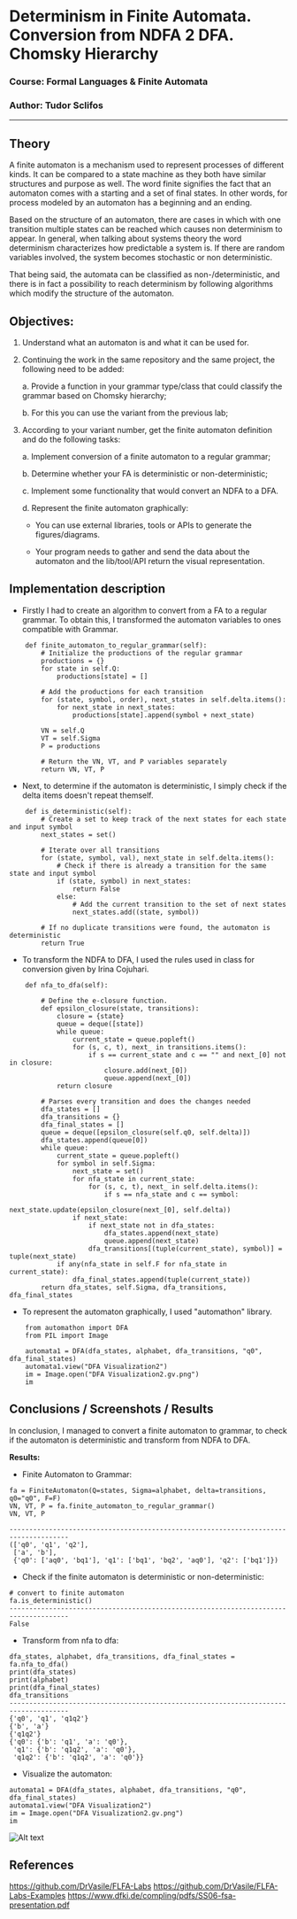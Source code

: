 # Determinism in Finite Automata. Conversion from NDFA 2 DFA. Chomsky Hierarchy

### Course: Formal Languages & Finite Automata
### Author: Tudor Sclifos

----

## Theory
A finite automaton is a mechanism used to represent processes of different kinds. It can be compared to a state machine as they both have similar structures and purpose as well. The word finite signifies the fact that an automaton comes with a starting and a set of final states. In other words, for process modeled by an automaton has a beginning and an ending.

Based on the structure of an automaton, there are cases in which with one transition multiple states can be reached which causes non determinism to appear. In general, when talking about systems theory the word determinism characterizes how predictable a system is. If there are random variables involved, the system becomes stochastic or non deterministic.

That being said, the automata can be classified as non-/deterministic, and there is in fact a possibility to reach determinism by following algorithms which modify the structure of the automaton.


## Objectives:

1. Understand what an automaton is and what it can be used for.

2. Continuing the work in the same repository and the same project, the following need to be added:

    a. Provide a function in your grammar type/class that could classify the grammar based on Chomsky hierarchy;

    b. For this you can use the variant from the previous lab;


3. According to your variant number, get the finite automaton definition and do the following tasks:

    a. Implement conversion of a finite automaton to a regular grammar;

    b. Determine whether your FA is deterministic or non-deterministic;

    c. Implement some functionality that would convert an NDFA to a DFA.
    
    d. Represent the finite automaton graphically:

    - You can use external libraries, tools or APIs to generate the figures/diagrams.
        
    - Your program needs to gather and send the data about the automaton and the lib/tool/API return the visual representation.



## Implementation description

* Firstly I had to create an algorithm to convert from a FA to a regular grammar. To obtain this, I transformed the automaton variables to ones compatible with Grammar.
```
    def finite_automaton_to_regular_grammar(self):
        # Initialize the productions of the regular grammar
        productions = {}
        for state in self.Q:
            productions[state] = []

        # Add the productions for each transition
        for (state, symbol, order), next_states in self.delta.items():
            for next_state in next_states:
                productions[state].append(symbol + next_state)

        VN = self.Q
        VT = self.Sigma
        P = productions
        
        # Return the VN, VT, and P variables separately
        return VN, VT, P
```

* Next, to determine if the automaton is deterministic, I simply check if the delta items doesn't repeat themself.
```
    def is_deterministic(self):
        # Create a set to keep track of the next states for each state and input symbol
        next_states = set()

        # Iterate over all transitions
        for (state, symbol, val), next_state in self.delta.items():
            # Check if there is already a transition for the same state and input symbol
            if (state, symbol) in next_states:
                return False
            else:
                # Add the current transition to the set of next states
                next_states.add((state, symbol))

        # If no duplicate transitions were found, the automaton is deterministic
        return True
```

* To transform the NDFA to DFA, I used the rules used in class for conversion given by Irina Cojuhari.
```
    def nfa_to_dfa(self):

        # Define the e-closure function.
        def epsilon_closure(state, transitions):
            closure = {state}
            queue = deque([state])
            while queue:
                current_state = queue.popleft()
                for (s, c, t), next_ in transitions.items():
                    if s == current_state and c == "" and next_[0] not in closure:
                        closure.add(next_[0])
                        queue.append(next_[0])
            return closure

        # Parses every transition and does the changes needed
        dfa_states = []
        dfa_transitions = {}
        dfa_final_states = []
        queue = deque([epsilon_closure(self.q0, self.delta)])
        dfa_states.append(queue[0])
        while queue:
            current_state = queue.popleft()
            for symbol in self.Sigma:
                next_state = set()
                for nfa_state in current_state:
                    for (s, c, t), next_ in self.delta.items():
                        if s == nfa_state and c == symbol:
                            next_state.update(epsilon_closure(next_[0], self.delta))
                if next_state:
                    if next_state not in dfa_states:
                        dfa_states.append(next_state)
                        queue.append(next_state)
                    dfa_transitions[(tuple(current_state), symbol)] = tuple(next_state)
            if any(nfa_state in self.F for nfa_state in current_state):
                dfa_final_states.append(tuple(current_state))
        return dfa_states, self.Sigma, dfa_transitions, dfa_final_states
```

* To represent the automaton graphically, I used "automathon" library.
```
    from automathon import DFA
    from PIL import Image

    automata1 = DFA(dfa_states, alphabet, dfa_transitions, "q0", dfa_final_states)
    automata1.view("DFA Visualization2")
    im = Image.open("DFA Visualization2.gv.png")
    im

```


## Conclusions / Screenshots / Results

In conclusion, I managed to convert a finite automaton to grammar, to check if the automaton is deterministic and transform from NDFA to DFA.

<b>Results:</b>

* Finite Automaton to Grammar:
```
fa = FiniteAutomaton(Q=states, Sigma=alphabet, delta=transitions, q0="q0", F=F)
VN, VT, P = fa.finite_automaton_to_regular_grammar()
VN, VT, P

-------------------------------------------------------------------------------------
(['q0', 'q1', 'q2'],
 ['a', 'b'],
 {'q0': ['aq0', 'bq1'], 'q1': ['bq1', 'bq2', 'aq0'], 'q2': ['bq1']})
```

* Check if the finite automaton is deterministic or non-deterministic:
```
# convert to finite automaton
fa.is_deterministic()
-------------------------------------------------------------------------------------
False
```

* Transform from nfa to dfa:
```
dfa_states, alphabet, dfa_transitions, dfa_final_states = fa.nfa_to_dfa()
print(dfa_states)
print(alphabet)
print(dfa_final_states)
dfa_transitions
-------------------------------------------------------------------------------------
{'q0', 'q1', 'q1q2'}
{'b', 'a'}
{'q1q2'}
{'q0': {'b': 'q1', 'a': 'q0'},
 'q1': {'b': 'q1q2', 'a': 'q0'},
 'q1q2': {'b': 'q1q2', 'a': 'q0'}}
```

* Visualize the automaton:
```
automata1 = DFA(dfa_states, alphabet, dfa_transitions, "q0", dfa_final_states)
automata1.view("DFA Visualization2")
im = Image.open("DFA Visualization2.gv.png")
im
```
<img src="../project_formal_language/DFAVisualization2.gv.png" alt="Alt text" title="Optional title">

## References
https://github.com/DrVasile/FLFA-Labs
https://github.com/DrVasile/FLFA-Labs-Examples
https://www.dfki.de/compling/pdfs/SS06-fsa-presentation.pdf